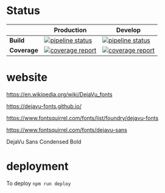 # Status
| | **Production** | **Develop** |
| ----- | ------ | ------ |
| **Build** | [![pipeline status](https://gitlab.com/dynak.com/websites/dynak.com/badges/master/pipeline.svg)](https://gitlab.com/dynak.com/websites/dynak.com/-/commits/master) | [![pipeline status](https://gitlab.com/dynak.com/websites/dynak.com/badges/develop/pipeline.svg)](https://gitlab.com/dynak.com/websites/dynak.com/-/commits/develop) |
| **Coverage** | [![coverage report](https://gitlab.com/dynak.com/websites/dynak.com/badges/master/coverage.svg)](https://gitlab.com/dynak.com/websites/dynak.com/-/commits/master) | [![coverage report](https://gitlab.com/dynak.com/websites/dynak.com/badges/develop/coverage.svg)](https://gitlab.com/dynak.com/websites/dynak.com/-/commits/develop) |  

# website

https://en.wikipedia.org/wiki/DejaVu_fonts

https://dejavu-fonts.github.io/

https://www.fontsquirrel.com/fonts/list/foundry/dejavu-fonts

https://www.fontsquirrel.com/fonts/dejavu-sans

DejaVu Sans Condensed Bold

# deployment

To deploy `npm run deploy`
